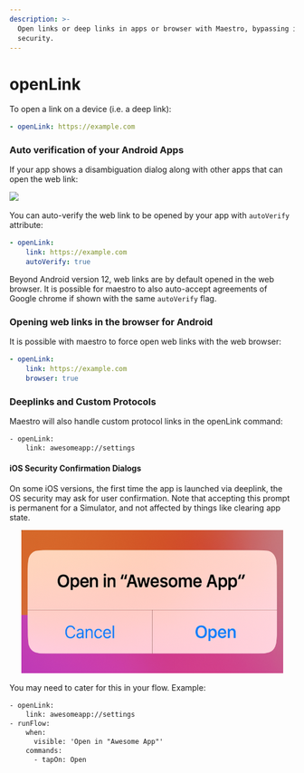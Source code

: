 ```yaml
---
description: >-
  Open links or deep links in apps or browser with Maestro, bypassing iOS
  security.
---
```


# openLink

To open a link on a device (i.e. a deep link):

```yaml
- openLink: https://example.com
```

### Auto verification of your Android Apps&#x20;

If your app shows a disambiguation dialog along with other apps that can open the web link:

&#x20;![](../../.gitbook/assets/app-disambiguation_2x.png)

You can auto-verify the web link to be opened by your app with `autoVerify` attribute:

```yaml
- openLink: 
    link: https://example.com
    autoVerify: true
```

Beyond Android version 12, web links are by default opened in the web browser. It is possible for maestro to also auto-accept agreements of Google chrome if shown with the same `autoVerify` flag.

### Opening web links in the browser for Android

It is possible with maestro to force open web links with the web browser:

```yaml
- openLink: 
    link: https://example.com
    browser: true
```



### Deeplinks and Custom Protocols

Maestro will also handle custom protocol links in the openLink command:

```
- openLink:
    link: awesomeapp://settings
```

#### iOS Security Confirmation Dialogs

On some iOS versions, the first time the app is launched via deeplink, the OS security may ask for user confirmation. Note that accepting this prompt is permanent for a Simulator, and not affected by things like clearing app state.&#x20;

<p align="center"><img src="../../.gitbook/assets/image (1).png" alt=""></p>

You may need to cater for this in your flow. Example:

```
- openLink:
    link: awesomeapp://settings
- runFlow:
    when:
      visible: 'Open in "Awesome App"'
    commands:
      - tapOn: Open
```

